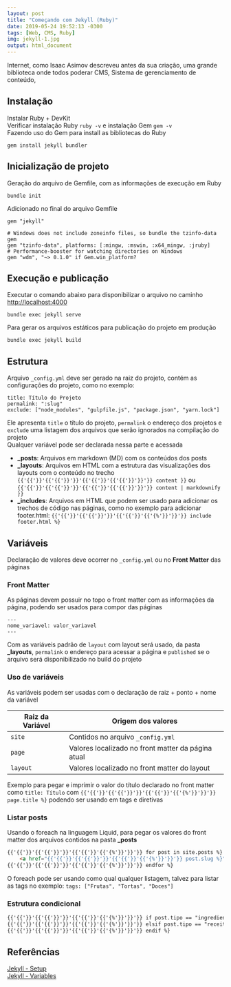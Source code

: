 ```yaml
---
layout: post
title: "Começando com Jekyll (Ruby)"
date: 2019-05-24 19:52:13 -0300
tags: [Web, CMS, Ruby]
img: jekyll-1.jpg
output: html_document
---
```




Internet, como Isaac Asimov descreveu antes da sua criação, uma grande biblioteca onde todos poderar    CMS, Sistema de gerenciamento de conteúdo, 

## Instalação

Instalar Ruby + DevKit  
Verificar instalação Ruby `ruby -v` e instalação Gem `gem -v`  
Fazendo uso do Gem para install as bibliotecas do Ruby

```shell
gem install jekyll bundler
```

## Inicialização de projeto

Geração do arquivo de Gemfile, com as informações de execução em Ruby

```shell
bundle init
```

Adicionado no final do arquivo Gemfile

```
gem "jekyll"

# Windows does not include zoneinfo files, so bundle the tzinfo-data gem
gem "tzinfo-data", platforms: [:mingw, :mswin, :x64_mingw, :jruby]
# Performance-booster for watching directories on Windows
gem "wdm", "~> 0.1.0" if Gem.win_platform?
```

## Execução e publicação 

Executar o comando abaixo para disponibilizar o arquivo no caminho [http://localhost:4000](http://localhost:4000)

```shell
bundle exec jekyll serve
```

Para gerar os arquivos estáticos para publicação do projeto em produção 

```shell
bundle exec jekyll build
```

## Estrutura

Arquivo `_config.yml` deve ser gerado na raiz do projeto, contém as configurações do projeto, como no exemplo: 

```
title: Título do Projeto
permalink: ":slug"
exclude: ["node_modules", "gulpfile.js", "package.json", "yarn.lock"]    
```

Ele apresenta `title` o título do projeto, `permalink` o endereço dos projetos e `exclude` uma listagem dos arquivos que serão ignorados na compilação do projeto  
Qualquer variável pode ser declarada nessa parte e acessada  

* **_posts**: Arquivos em markdown (MD) com os conteúdos dos posts
* **_layouts**: Arquivos em HTML com a estrutura das visualizações dos layouts com o conteúdo no trecho `{{'{{'}}'{{'{{'}}'}}'{{'{{'}}'{{'{{'}}'}}'}} content }}` ou `{{'{{'}}'{{'{{'}}'}}'{{'{{'}}'{{'{{'}}'}}'}} content | markdownify }}`
* **_includes**: Arquivos em HTML que podem ser usado para adicionar os trechos de código nas páginas, como no exemplo para adicionar footer.html: `{{'{{'}}'{{'{{'}}'}}'{{'{{'}}'{{'{%'}}'}}'}} include footer.html %}`

## Variáveis 

Declaração de valores deve ocorrer no `_config.yml` ou no **Front Matter** das páginas

### Front Matter

As páginas devem possuir no topo o front matter com as informações da página, podendo ser usados para compor das páginas

```
---
nome_variavel: valor_variavel
---
```

Com as variáveis padrão de `layout` com layout será usado, da pasta **_layouts**, `permalink` o endereço para acessar a página e `published` se o arquivo será disponibilizado no build do projeto

### Uso de variáveis 

As variáveis podem ser usadas com o declaração de raiz + ponto + nome da variável

| Raiz da Variável | Origem dos valores |
| --- | --- |
| `site` | Contidos no arquivo `_config.yml` |
| `page` | Valores localizado no front matter da página atual |
| `layout` | Valores localizado no front matter do layout |

Exemplo para pegar e imprimir o valor do título declarado no front matter como `title: Título` com `{{'{{'}}'{{'{{'}}'}}'{{'{{'}}'{{'{%'}}'}}'}} page.title %}` podendo ser usando em tags e diretivas

### Listar posts

Usando o foreach na linguagem Liquid, para pegar os valores do front matter dos arquivos contidos na pasta **_posts**

```html
{{'{{'}}'{{'{{'}}'}}'{{'{{'}}'{{'{%'}}'}}'}} for post in site.posts %}
    <a href="{{'{{'}}'{{'{{'}}'}}'{{'{{'}}'{{'{%'}}'}}'}} post.slug %}">{{'{{'}}'{{'{{'}}'}}'{{'{{'}}'{{'{%'}}'}}'}} post.title %}</p>
{{'{{'}}'{{'{{'}}'}}'{{'{{'}}'{{'{%'}}'}}'}} endfor %}
```

O foreach pode ser usando como qual qualquer listagem, talvez para listar as tags no exemplo: `tags: ["Frutas", "Tortas", "Doces"]`

### Estrutura condicional

```html
{{'{{'}}'{{'{{'}}'}}'{{'{{'}}'{{'{%'}}'}}'}} if post.tipo == "ingredientes" %}
{{'{{'}}'{{'{{'}}'}}'{{'{{'}}'{{'{%'}}'}}'}} elsif post.tipo == "receitas" %}
{{'{{'}}'{{'{{'}}'}}'{{'{{'}}'{{'{%'}}'}}'}} endif %}
```

## Referências 

[Jekyll - Setup](https://jekyllrb.com/docs/step-by-step/01-setup/)  
[Jekyll - Variables](https://jekyllrb.com/docs/variables/)

